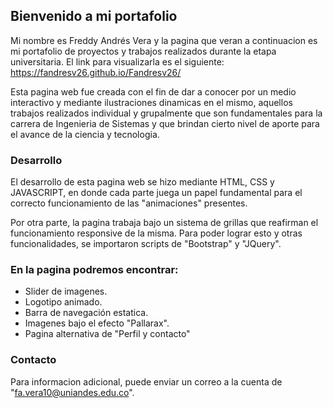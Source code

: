 ## Bienvenido a mi portafolio

Mi nombre es Freddy Andrés Vera y la pagina que veran a continuacion es mi portafolio de proyectos y trabajos realizados durante la etapa universitaria. El link para visualizarla es el siguiente: https://fandresv26.github.io/Fandresv26/

Esta pagina web fue creada con el fin de dar a conocer por un medio interactivo y mediante ilustraciones dinamicas en el mismo, aquellos trabajos realizados individual y grupalmente que son fundamentales para la carrera de Ingenieria de Sistemas y que brindan cierto nivel de aporte para el avance de la ciencia y tecnologia.


### Desarrollo

El desarrollo de esta pagina web se hizo mediante HTML, CSS y JAVASCRIPT, en donde cada parte juega un papel fundamental para el correcto funcionamiento de las "animaciones" presentes. 

Por otra parte, la pagina trabaja bajo un sistema de grillas que reafirman el funcionamiento responsive de la misma. Para poder lograr esto y otras funcionalidades, se importaron scripts de "Bootstrap" y "JQuery".


### En la pagina podremos encontrar:

- Slider de imagenes.
- Logotipo animado.
- Barra de navegación estatica.
- Imagenes bajo el efecto "Pallarax".
- Pagina alternativa de "Perfil y contacto"


### Contacto

Para informacion adicional, puede enviar un correo a la cuenta de "fa.vera10@uniandes.edu.co".
